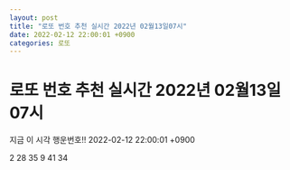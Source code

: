 ```yaml
---
layout: post
title: "로또 번호 추천 실시간 2022년 02월13일07시"
date: 2022-02-12 22:00:01 +0900
categories: 로또
---
```


# 로또 번호 추천 실시간 2022년 02월13일07시

지금 이 시각 행운번호!! 2022-02-12 22:00:01 +0900

 2  28  35  9  41  34 


